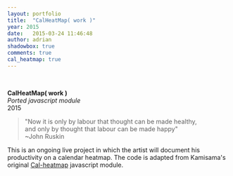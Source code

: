 ```yaml
---
layout: portfolio
title:  "CalHeatMap( work )"      
year: 2015
date:   2015-03-24 11:46:48
author: adrian
shadowbox: true
comments: true
cal_heatmap: true
---
```


<div id="myHeatMap"></div>
<script type="text/javascript">
	var cal = new CalHeatMap();
	cal.init({
		itemSelector: "#myHeatMap",
		domain: "day",
		subDomain: "hour",
		data: "datas-years.json",
		start: new Date(2015, 0, 5),
		cellSize: 10,
		range: 2,
		previousSelector: "#example-c-PreviousDomain-selector",
		nextSelector: "#example-c-NextDomain-selector",

		legend: [2, 4, 6, 8]
	});
</script>
<br />

**CalHeatMap( work )** <br />
*Ported javascript module* <br />
2015


> "Now it is only by labour that thought can be made healthy, <br />
> and only by thought that labour can be made happy" <br />
> ~John Ruskin

This is an ongoing live project in which the artist will document his productivity on a calendar heatmap. The code is adapted from Kamisama's original [Cal-heatmap](http://kamisama.github.io/cal-heatmap/) javascript module.

